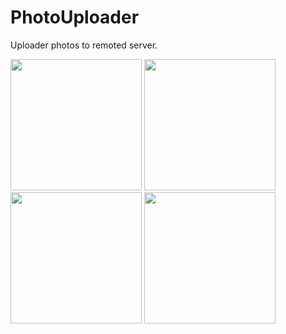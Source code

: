 # PhotoUploader
Uploader photos to remoted server.


<img src="https://user-images.githubusercontent.com/29354959/61725048-c0456e80-ad77-11e9-89d6-548a8d018f1e.png" width=210> <img src="https://user-images.githubusercontent.com/29354959/61725049-c0de0500-ad77-11e9-8ec3-129764a7540b.png" width=210> <img src="https://user-images.githubusercontent.com/29354959/61901537-aac37680-af28-11e9-8d04-6884cd722664.png" width=210> <img src="https://user-images.githubusercontent.com/29354959/61725051-c0de0500-ad77-11e9-8b13-d75bbfb944d7.png" width=210>
